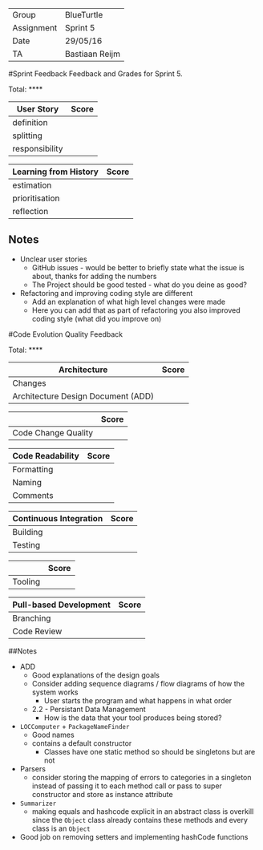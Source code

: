 |      |            |
|------|------------|
|Group | BlueTurtle |
|Assignment|Sprint 5|
|Date|29/05/16|
|TA|Bastiaan Reijm|

#Sprint Feedback
Feedback and Grades for Sprint 5.

Total: ****

| User Story | Score |
|------------|-------|
| definition |      |
| splitting  |      |
| responsibility |  |

| Learning from History | Score |
|-----------------------|-------|
| estimation            |      |
| prioritisation        |      |
| reflection            |      |

## Notes
* Unclear user stories
	* GitHub issues - would be better to briefly state what the issue is about, thanks for adding the numbers
	* The Project should be good tested - what do you deine as good?
* Refactoring and improving coding style are different
	* Add an explanation of what high level changes were made
	* Here you can add that as part of refactoring you also improved coding style (what did you improve on)

#Code Evolution Quality Feedback

Total: ****

| Architecture                       | Score |
|------------------------------------|-------|
| Changes                            |      |
| Architecture Design Document (ADD) |      |

|                     | Score |
|---------------------|-------|
| Code Change Quality |       |

| Code Readability | Score |
|------------------|-------|
| Formatting       |      |
| Naming           |      |
| Comments         |      |

| Continuous Integration | Score |
|------------------------|-------|
| Building               |     |
| Testing                |     |

|         | Score |
|---------|-------|
| Tooling |     |

| Pull-based Development | Score |
|------------------------|-------|
| Branching              |     |
| Code Review            |     |

##Notes
* ADD
	* Good explanations of the design goals
	* Consider adding sequence diagrams / flow diagrams of how the system works
		* User starts the program and what happens in what order
	* 2.2 - Persistant Data Management
		* How is the data that your tool produces being stored?
* `LOCComputer` + `PackageNameFinder`
	* Good names
	* contains a default constructor
		* Classes have one static method so should be singletons but are not
* Parsers
	* consider storing the mapping of errors to categories in a singleton instead of passing it to each method call or pass to super constructor and store as instance attribute
* `Summarizer`
	* making equals and hashcode explicit in an abstract class is overkill since the `Object` class already contains these methods and every class is an `Object`
* Good job on removing setters and implementing hashCode functions
